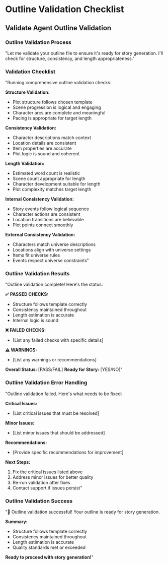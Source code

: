 # Outline Validation Checklist

## Validate Agent Outline Validation

### Outline Validation Process
"Let me validate your outline file to ensure it's ready for story generation. I'll check for structure, consistency, and length appropriateness."

### Validation Checklist
"Running comprehensive outline validation checks:

**Structure Validation:**
- Plot structure follows chosen template
- Scene progression is logical and engaging
- Character arcs are complete and meaningful
- Pacing is appropriate for target length

**Consistency Validation:**
- Character descriptions match context
- Location details are consistent
- Item properties are accurate
- Plot logic is sound and coherent

**Length Validation:**
- Estimated word count is realistic
- Scene count appropriate for length
- Character development suitable for length
- Plot complexity matches target length

**Internal Consistency Validation:**
- Story events follow logical sequence
- Character actions are consistent
- Location transitions are believable
- Plot points connect smoothly

**External Consistency Validation:**
- Characters match universe descriptions
- Locations align with universe settings
- Items fit universe rules
- Events respect universe constraints"

### Outline Validation Results
"Outline validation complete! Here's the status:

**✅ PASSED CHECKS:**
- Structure follows template correctly
- Consistency maintained throughout
- Length estimation is accurate
- Internal logic is sound

**❌ FAILED CHECKS:**
- [List any failed checks with specific details]

**⚠️ WARNINGS:**
- [List any warnings or recommendations]

**Overall Status:** [PASS/FAIL]
**Ready for Story:** [YES/NO]"

### Outline Validation Error Handling
"Outline validation failed. Here's what needs to be fixed:

**Critical Issues:**
- [List critical issues that must be resolved]

**Minor Issues:**
- [List minor issues that should be addressed]

**Recommendations:**
- [Provide specific recommendations for improvement]

**Next Steps:**
1. Fix the critical issues listed above
2. Address minor issues for better quality
3. Re-run validation after fixes
4. Contact support if issues persist"

### Outline Validation Success
"🎯 Outline validation successful! Your outline is ready for story generation.

**Summary:**
- Structure follows template correctly
- Consistency maintained throughout
- Length estimation is accurate
- Quality standards met or exceeded

**Ready to proceed with story generation!**"
